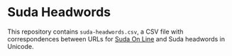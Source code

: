 # Suda Headwords

This repository contains `suda-headwords.csv`, a CSV file with correspondences between URLs for [Suda On Line](http://www.stoa.org/sol/) and Suda headwords in Unicode.
